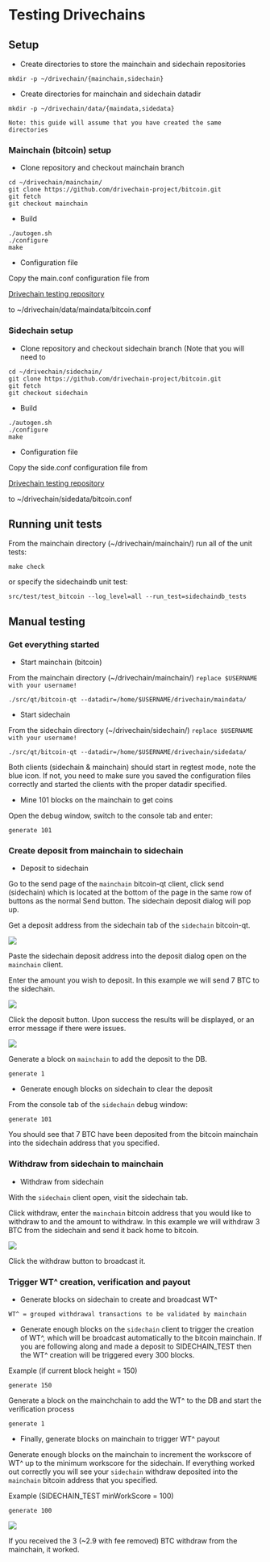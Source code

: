 Testing Drivechains
===================

Setup
-----
- Create directories to store the mainchain and sidechain repositories
```
mkdir -p ~/drivechain/{mainchain,sidechain}
```

- Create directories for mainchain and sidechain datadir
```
mkdir -p ~/drivechain/data/{maindata,sidedata}
```

`Note: this guide will assume that you have created the same directories`

### Mainchain (bitcoin) setup
- Clone repository and checkout mainchain branch
```
cd ~/drivechain/mainchain/
git clone https://github.com/drivechain-project/bitcoin.git
git fetch
git checkout mainchain
```

- Build
```
./autogen.sh
./configure
make
```

- Configuration file

Copy the main.conf configuration file from

[Drivechain testing repository](https://github.com/drivechain-project/testing)

to ~/drivechain/data/maindata/bitcoin.conf

### Sidechain setup
- Clone repository and checkout sidechain branch (Note that you will need to
```
cd ~/drivechain/sidechain/
git clone https://github.com/drivechain-project/bitcoin.git
git fetch
git checkout sidechain
```

- Build
```
./autogen.sh
./configure
make
```

- Configuration file

Copy the side.conf configuration file from

[Drivechain testing repository](https://github.com/drivechain-project/testing)

to ~/drivechain/sidedata/bitcoin.conf


Running unit tests
------------------
From the mainchain directory (~/drivechain/mainchain/)
run all of the unit tests:
```
make check
```

or specify the sidechaindb unit test:
```
src/test/test_bitcoin --log_level=all --run_test=sidechaindb_tests
```

Manual testing
--------------
### Get everything started
- Start mainchain (bitcoin)

From the mainchain directory (~/drivechain/mainchain/)
`replace $USERNAME with your username!`
```
./src/qt/bitcoin-qt --datadir=/home/$USERNAME/drivechain/maindata/
```

- Start sidechain

From the sidechain directory (~/drivechain/sidechain/)
`replace $USERNAME with your username!`
```
./src/qt/bitcoin-qt --datadir=/home/$USERNAME/drivechain/sidedata/
```

Both clients (sidechain & mainchain) should start in regtest mode, note the
blue icon. If not, you need to make sure you saved the configuration files
correctly and started the clients with the proper datadir specified.


- Mine 101 blocks on the mainchain to get coins

Open the debug window, switch to the console tab and enter:
```
generate 101
```

### Create deposit from mainchain to sidechain

- Deposit to sidechain

Go to the send page of the `mainchain` bitcoin-qt client, click send (sidechain)
which is located at the bottom of the page in the same row of buttons as the
normal Send button. The sidechain deposit dialog will pop up.

Get a deposit address from the sidechain tab of the `sidechain` bitcoin-qt.

![](SidechainPageDeposit.png)

Paste the sidechain deposit address into the deposit dialog open on the
`mainchain` client.

Enter the amount you wish to deposit. In this example we will send 7 BTC to the
sidechain.

![](SidechainDepositDialog.png)

Click the deposit button. Upon success the results will be displayed, or an
error message if there were issues.

![](SidechainDepositResultMessage.png)

Generate a block on `mainchain` to add the deposit to the DB.
```
generate 1
```

- Generate enough blocks on sidechain to clear the deposit

From the console tab of the `sidechain` debug window:
```
generate 101
```
You should see that 7 BTC have been deposited from the bitcoin mainchain into
the sidechain address that you specified.

### Withdraw from sidechain to mainchain

- Withdraw from sidechain

With the `sidechain` client open, visit the sidechain tab.

Click withdraw, enter the `mainchain` bitcoin address that you would like to
withdraw to and the amount to withdraw. In this example we will withdraw 3 BTC
from the sidechain and send it back home to bitcoin.

![](SidechainPageWithdraw.png)

Click the withdraw button to broadcast it.

### Trigger WT^ creation, verification and payout

- Generate blocks on sidechain to create and broadcast WT^

`WT^ = grouped withdrawal transactions to be validated by mainchain`

- Generate enough blocks on the `sidechain` client to trigger the creation of
WT^, which will be broadcast automatically to the bitcoin mainchain. If you are
following along and made a deposit to SIDECHAIN_TEST then the WT^ creation will
be triggered every 300 blocks.

Example (if current block height = 150)
```
generate 150
```

Generate a block on the mainchchain to add the WT^ to the DB and start the
verification process
```
generate 1
```

- Finally, generate blocks on mainchain to trigger WT^ payout

Generate enough blocks on the mainchain to increment the workscore of WT^ up to
the minimum workscore for the sidechain. If everything worked out correctly you
will see your `sidechain` withdraw deposited into the `mainchain` bitcoin
address that you specified.

Example (SIDECHAIN_TEST minWorkScore = 100)
```
generate 100
```
![](SidechainWithdrawReceived.png)

If you received the 3 (~2.9 with fee removed) BTC withdraw from the mainchain,
it worked.
